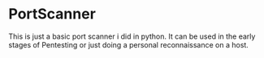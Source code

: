 # PortScanner
This is just a basic port scanner i did in python. It can be used in the early stages of Pentesting or just doing a personal reconnaissance on a host.
